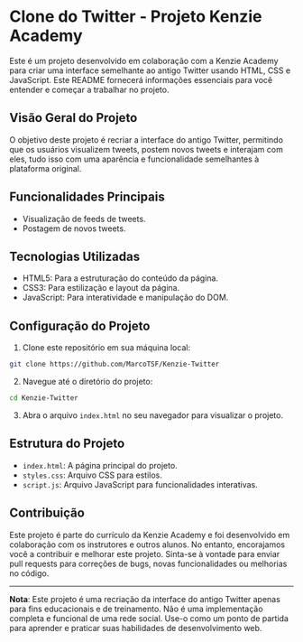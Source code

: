 # Clone do Twitter - Projeto Kenzie Academy

Este é um projeto desenvolvido em colaboração com a Kenzie Academy para criar uma interface semelhante ao antigo Twitter usando HTML, CSS e JavaScript. Este README fornecerá informações essenciais para você entender e começar a trabalhar no projeto.

## Visão Geral do Projeto

O objetivo deste projeto é recriar a interface do antigo Twitter, permitindo que os usuários visualizem tweets, postem novos tweets e interajam com eles, tudo isso com uma aparência e funcionalidade semelhantes à plataforma original.

## Funcionalidades Principais

- Visualização de feeds de tweets.
- Postagem de novos tweets.

## Tecnologias Utilizadas

- HTML5: Para a estruturação do conteúdo da página.
- CSS3: Para estilização e layout da página.
- JavaScript: Para interatividade e manipulação do DOM.

## Configuração do Projeto

1. Clone este repositório em sua máquina local:

```bash
git clone https://github.com/MarcoTSF/Kenzie-Twitter
```

2. Navegue até o diretório do projeto:

```bash
cd Kenzie-Twitter
```

3. Abra o arquivo `index.html` no seu navegador para visualizar o projeto.

## Estrutura do Projeto

- `index.html`: A página principal do projeto.
- `styles.css`: Arquivo CSS para estilos.
- `script.js`: Arquivo JavaScript para funcionalidades interativas.

## Contribuição

Este projeto é parte do currículo da Kenzie Academy e foi desenvolvido em colaboração com os instrutores e outros alunos. No entanto, encorajamos você a contribuir e melhorar este projeto. Sinta-se à vontade para enviar pull requests para correções de bugs, novas funcionalidades ou melhorias no código.

---

**Nota**: Este projeto é uma recriação da interface do antigo Twitter apenas para fins educacionais e de treinamento. Não é uma implementação completa e funcional de uma rede social. Use-o como um ponto de partida para aprender e praticar suas habilidades de desenvolvimento web.
